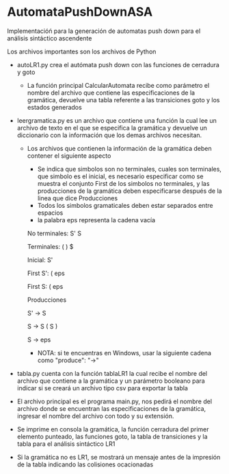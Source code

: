 # AutomataPushDownASA
Implementacióń para la generación de automatas push down para el análisis sintáctico ascendente 

Los archivos importantes son los archivos de Python
* autoLR1.py crea el autómata push down con las funciones de cerradura y goto
  - La función principal CalcularAutomata recibe como parámetro el nombre del archivo que contiene las especificaciones de la gramática, devuelve una tabla referente a las transiciones goto y los estados generados
* leergramatica.py es un archivo que contiene una función la cual lee un archivo de texto en el que se especifica la gramática y devuelve un diccionario con la información que los demas archivos necesitan. 
  - Los archivos que contienen la información de la gramática deben contener el siguiente aspecto
    + Se indica que simbolos son no terminales, cuales son terminales, que simbolo es el inicial, es necesario especificar como se muestra el conjunto First de los simbolos no terminales, y las producciones de la gramática deben especificarse después de la linea que dice Producciones
    + Todos los simbolos gramaticales deben estar separados entre espacios
    + la palabra eps representa la cadena vacía
    
    No terminales: S' S
    
    Terminales: ( ) $
    
    Inicial: S'
    
    First S': ( eps
    
    First S: ( eps
    
    Producciones
    
    S' → S
    
    S → S ( S )
    
    S → eps

    + NOTA: si te encuentras en Windows, usar la siguiente cadena como "produce": "->"
    
* tabla.py cuenta con la función tablaLR1 la cual recibe el nombre del archivo que contiene a la gramática y un parámetro booleano para indicar si se creará un archivo tipo csv para exportar la tabla
    
* El archivo principal es el programa main.py, nos pedirá el nombre del archivo donde se encuentran las especificaciones de la gramática, ingresar el nombre del archivo con todo y su extensión.
* Se imprime en consola la gramática, la función cerradura del primer elemento punteado, las funciones goto, la tabla de transiciones y la tabla para el análisis sintáctico LR1 
* Si la gramática no es LR1, se mostrará un mensaje antes de la impresión de la tabla indicando las colisiones ocacionadas